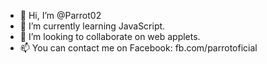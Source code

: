 - 👋 Hi, I’m @Parrot02
- 🌱 I’m currently learning JavaScript.
- 💞️ I’m looking to collaborate on web applets. 
- 📫 You can contact me on Facebook: fb.com/parrotoficial

<!---
Parrot02/Parrot02 
--->
